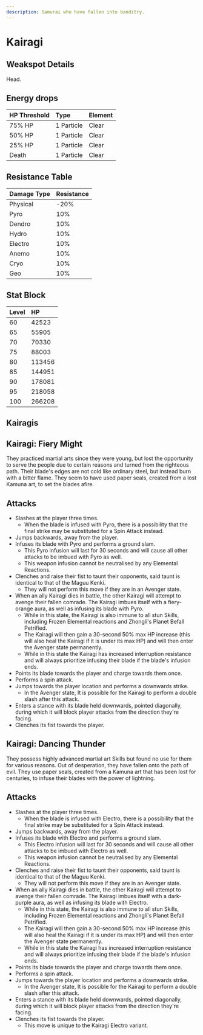 ```yaml
---
description: Samurai who have fallen into banditry.
---
```


# Kairagi

## Weakspot Details

Head.

## Energy drops

| HP Threshold | Type       | Element |
| :----------- | :--------- | :------ |
| 75% HP       | 1 Particle | Clear  |
| 50% HP       | 1 Particle | Clear  |
| 25% HP       | 1 Particle | Clear  |
| Death        | 1 Particle | Clear  |

## Resistance Table

| Damage Type | Resistance |
| :---------- | :--------- |
| Physical    | -20%       |
| Pyro        | 10%        |
| Dendro      | 10%        |
| Hydro       | 10%        |
| Electro     | 10%        |
| Anemo       | 10%        |
| Cryo        | 10%        |
| Geo         | 10%        |

## Stat Block

| Level | HP     |
| :---- | :----- |
| 60    | 42523  |
| 65    | 55905  |
| 70    | 70330  |
| 75    | 88003  |
| 80    | 113456 |
| 85    | 144951 |
| 90    | 178081 |
| 95    | 218058 |
| 100   | 266208 |

## Kairagis

<Tabs>
<TabItem value="pyro" label="Pyro">

## Kairagi: Fiery Might

They practiced martial arts since they were young, but lost the opportunity to serve the people due to certain reasons and turned from the righteous path. Their blade's edges are not cold like ordinary steel, but instead burn with a bitter flame. They seem to have used paper seals, created from a lost Kamuna art, to set the blades afire.

## Attacks

* Slashes at the player three times.
  * When the blade is infused with Pyro, there is a possibility that the final strike may be substituted for a Spin Attack instead.
* Jumps backwards, away from the player.
* Infuses its blade with Pyro and performs a ground slam.
  * This Pyro infusion will last for 30 seconds and will cause all other attacks to be imbued with Pyro as well.
  * This weapon infusion cannot be neutralised by any Elemental Reactions.
* Clenches and raise their fist to taunt their opponents, said taunt is identical to that of the Maguu Kenki.
  * They will not perform this move if they are in an Avenger state.
* When an ally Kairagi dies in battle, the other Kairagi will attempt to avenge their fallen comrade. The Kairagi imbues itself with a fiery-orange aura, as well as infusing its blade with Pyro.
  * While in this state, the Kairagi is also immune to all stun Skills, including Frozen Elemental reactions and Zhongli's Planet Befall Petrified.
  * The Kairagi will then gain a 30-second 50% max HP increase (this will also heal the Kairagi if it is under its max HP) and will then enter the Avenger state permanently.
  * While in this state the Kairagi has increased interruption resistance and will always prioritize infusing their blade if the blade's infusion ends.
* Points its blade towards the player and charge towards them once.
* Performs a spin attack.
* Jumps towards the player location and performs a downwards strike.
  * In the Avenger state, It is possible for the Kairagi to perform a double slash after this attack.
* Enters a stance with its blade held downwards, pointed diagonally, during which it will block player attacks from the direction they're facing.
* Clenches its fist towards the player.

</TabItem>

<TabItem value="electro" label="Electro">

## Kairagi: Dancing Thunder

They possess highly advanced martial art Skills but found no use for them for various reasons. Out of desperation, they have fallen onto the path of evil. They use paper seals, created from a Kamuna art that has been lost for centuries, to infuse their blades with the power of lightning.

## Attacks

* Slashes at the player three times.
  * When the blade is infused with Electro, there is a possibility that the final strike may be substituted for a Spin Attack instead.
* Jumps backwards, away from the player.
* Infuses its blade with Electro and performs a ground slam.
  * This Electro infusion will last for 30 seconds and will cause all other attacks to be imbued with Electro as well.
  * This weapon infusion cannot be neutralised by any Elemental Reactions.
* Clenches and raise their fist to taunt their opponents, said taunt is identical to that of the Maguu Kenki.
  * They will not perform this move if they are in an Avenger state.
* When an ally Kairagi dies in battle, the other Kairagi will attempt to avenge their fallen comrade. The Kairagi imbues itself with a dark-purple aura, as well as infusing its blade with Electro.
  * While in this state, the Kairagi is also immune to all stun Skills, including Frozen Elemental reactions and Zhongli's Planet Befall Petrified.
  * The Kairagi will then gain a 30-second 50% max HP increase (this will also heal the Kairagi if it is under its max HP) and will then enter the Avenger state permanently.
  * While in this state the Kairagi has increased interruption resistance and will always prioritize infusing their blade if the blade's infusion ends.
* Points its blade towards the player and charge towards them once.
* Performs a spin attack.
* Jumps towards the player location and performs a downwards strike.
  * In the Avenger state, It is possible for the Kairagi to perform a double slash after this attack.
* Enters a stance with its blade held downwards, pointed diagonally, during which it will block player attacks from the direction they're facing.
* Clenches its fist towards the player.
  * This move is unique to the Kairagi Electro variant.

</TabItem>
</Tabs>
